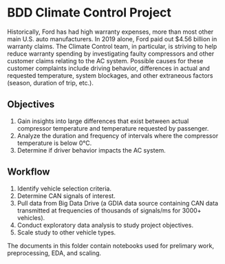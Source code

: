 # BDD Climate Control Project

Historically, Ford has had high warranty expenses, more than most other main U.S. auto manufacturers. In 2019 alone, Ford paid out $4.56 billion in warranty claims. The Climate Control team, in particular, is striving to help reduce warranty spending by investigating faulty compressors and other customer claims relating to the AC system. Possible causes for these customer complaints include driving behavior, differences in actual and requested temperature, system blockages, and other extraneous factors (season, duration of trip, etc.).

## Objectives
1. Gain insights into large differences that exist between actual compressor temperature and temperature requested by passenger. 
2. Analyze the duration and frequency of intervals where the compressor temperature is below 0°C.
3. Determine if driver behavior impacts the AC system.

## Workflow
1. Identify vehicle selection criteria.
2. Determine CAN signals of interest.
3. Pull data from Big Data Drive (a GDIA data source containing CAN data transmitted at frequencies of thousands of signals/ms for 3000+ vehicles).
4. Conduct exploratory data analysis to study project objectives.
5. Scale study to other vehicle types.

The documents in this folder contain notebooks used for prelimary work, preprocessing, EDA, and scaling.
